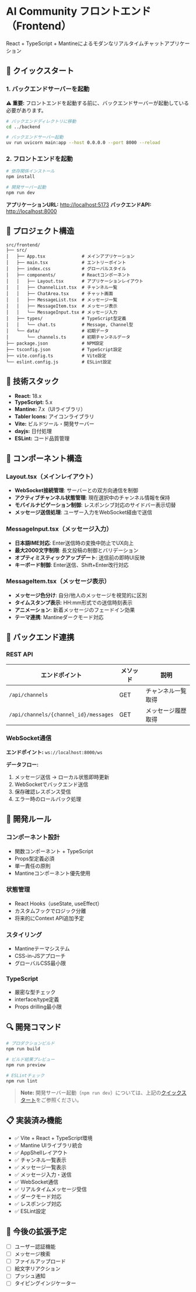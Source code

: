 # AI Community フロントエンド（Frontend）

React + TypeScript + Mantineによるモダンなリアルタイムチャットアプリケーション

## 🚀 クイックスタート

### 1. バックエンドサーバーを起動

**⚠️ 重要:** フロントエンドを起動する前に、バックエンドサーバーが起動している必要があります。

```bash
# バックエンドディレクトリに移動
cd ../backend

# バックエンドサーバー起動
uv run uvicorn main:app --host 0.0.0.0 --port 8000 --reload
```

### 2. フロントエンドを起動

```bash
# 依存関係インストール
npm install

# 開発サーバー起動
npm run dev
```

**アプリケーションURL:** [http://localhost:5173](http://localhost:5173)
**バックエンドAPI:** [http://localhost:8000](http://localhost:8000)

## 📁 プロジェクト構造

```text
src/frontend/
├── src/
│   ├── App.tsx              # メインアプリケーション
│   ├── main.tsx             # エントリーポイント
│   ├── index.css            # グローバルスタイル
│   ├── components/          # Reactコンポーネント
│   │   ├── Layout.tsx       # アプリケーションレイアウト
│   │   ├── ChannelList.tsx  # チャンネル一覧
│   │   ├── ChatArea.tsx     # チャット画面
│   │   ├── MessageList.tsx  # メッセージ一覧
│   │   ├── MessageItem.tsx  # メッセージ表示
│   │   └── MessageInput.tsx # メッセージ入力
│   ├── types/               # TypeScript型定義
│   │   └── chat.ts          # Message, Channel型
│   └── data/                # 初期データ
│       └── channels.ts      # 初期チャンネルデータ
├── package.json             # NPM設定
├── tsconfig.json            # TypeScript設定
├── vite.config.ts           # Vite設定
└── eslint.config.js         # ESLint設定
```

## 🔧 技術スタック

- **React:** 18.x
- **TypeScript:** 5.x
- **Mantine:** 7.x（UIライブラリ）
- **Tabler Icons:** アイコンライブラリ
- **Vite:** ビルドツール・開発サーバー
- **dayjs:** 日付処理
- **ESLint:** コード品質管理

## 📱 コンポーネント構造

### Layout.tsx（メインレイアウト）

- **WebSocket接続管理**: サーバーとの双方向通信を制御
- **アクティブチャンネル状態管理**: 現在選択中のチャンネル情報を保持
- **モバイルナビゲーション制御**: レスポンシブ対応のサイドバー表示切替
- **メッセージ送信処理**: ユーザー入力をWebSocket経由で送信

### MessageInput.tsx（メッセージ入力）

- **日本語IME対応**: Enter送信時の変換中防止でUX向上
- **最大2000文字制限**: 長文投稿の制御とバリデーション
- **オプティミスティックアップデート**: 送信前の即時UI反映
- **キーボード制御**: Enter送信、Shift+Enter改行対応

### MessageItem.tsx（メッセージ表示）

- **メッセージ色分け**: 自分/他人のメッセージを視覚的に区別
- **タイムスタンプ表示**: HH:mm形式での送信時刻表示
- **アニメーション**: 新着メッセージのフェードイン効果
- **テーマ連携**: Mantineダークモード対応

## 🔗 バックエンド連携

### REST API

| エンドポイント                        | メソッド | 説明               |
| ------------------------------------- | -------- | ------------------ |
| `/api/channels`                       | GET      | チャンネル一覧取得 |
| `/api/channels/{channel_id}/messages` | GET      | メッセージ履歴取得 |

### WebSocket通信

**エンドポイント:** `ws://localhost:8000/ws`

**データフロー:**

1. メッセージ送信 → ローカル状態即時更新
2. WebSocketでバックエンド送信
3. 保存確認レスポンス受信
4. エラー時のロールバック処理

## 🔨 開発ルール

### コンポーネント設計

- 関数コンポーネント + TypeScript
- Props型定義必須
- 単一責任の原則
- Mantineコンポーネント優先使用

### 状態管理

- React Hooks（useState, useEffect）
- カスタムフックでロジック分離
- 将来的にContext API追加予定

### スタイリング

- Mantineテーマシステム
- CSS-in-JSアプローチ
- グローバルCSS最小限

### TypeScript

- 厳密な型チェック
- interface/type定義
- Props drilling最小限

## 🔍 開発コマンド

```bash
# プロダクションビルド
npm run build

# ビルド結果プレビュー
npm run preview

# ESLintチェック
npm run lint
```

> **Note:** 開発サーバー起動（`npm run dev`）については、上記の[クイックスタート](#-クイックスタート)をご参照ください。

## 📋 実装済み機能

- ✅ Vite + React + TypeScript環境
- ✅ Mantine UIライブラリ統合
- ✅ AppShellレイアウト
- ✅ チャンネル一覧表示
- ✅ メッセージ一覧表示
- ✅ メッセージ入力・送信
- ✅ WebSocket通信
- ✅ リアルタイムメッセージ受信
- ✅ ダークモード対応
- ✅ レスポンシブ対応
- ✅ ESLint設定

## 🚧 今後の拡張予定

- [ ] ユーザー認証機能
- [ ] メッセージ検索
- [ ] ファイルアップロード
- [ ] 絵文字リアクション
- [ ] プッシュ通知
- [ ] タイピングインジケーター
